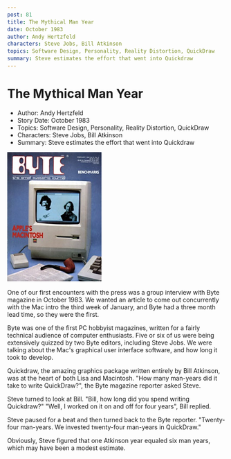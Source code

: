 ```yaml
---
post: 81
title: The Mythical Man Year
date: October 1983
author: Andy Hertzfeld
characters: Steve Jobs, Bill Atkinson
topics: Software Design, Personality, Reality Distortion, QuickDraw
summary: Steve estimates the effort that went into Quickdraw
---
```


# The Mythical Man Year
* Author: Andy Hertzfeld
* Story Date: October 1983
* Topics: Software Design, Personality, Reality Distortion, QuickDraw
* Characters: Steve Jobs, Bill Atkinson
* Summary: Steve estimates the effort that went into Quickdraw

![Bill and Burrell on the cover of Byte](images/bill-byte-cover.jpg) 
    
One of our first encounters with the press was a group interview with Byte magazine in October 1983. We wanted an article to come out concurrently with the Mac intro the third week of January, and Byte had a three month lead time, so they were the first.

Byte was one of the first PC hobbyist magazines, written for a fairly technical audience of computer enthusiasts.  Five or six of us were being extensively quizzed by two Byte editors, including Steve Jobs.   We were talking about the Mac's graphical user interface software, and how long it took to develop.

Quickdraw, the amazing graphics package written entirely by Bill Atkinson, was at the heart of both Lisa and Macintosh. "How many man-years did it take to write QuickDraw?", the Byte magazine reporter asked Steve.

Steve turned to look at Bill.  "Bill, how long did you spend writing Quickdraw?"
"Well, I worked on it on and off for four years", Bill replied.

Steve paused for a beat and then turned back to the Byte reporter.  "Twenty-four man-years.  We invested twenty-four man-years in QuickDraw."

Obviously, Steve figured that one Atkinson year equaled six man years, which may have been a modest estimate.